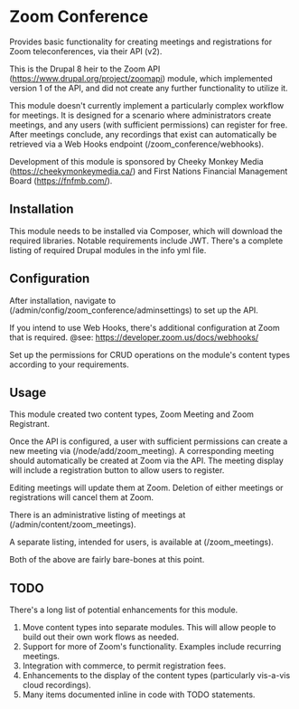 Zoom Conference
===============
Provides basic functionality for creating meetings and registrations for Zoom teleconferences, via their API (v2).

This is the Drupal 8 heir to the Zoom API (https://www.drupal.org/project/zoomapi) module, which implemented version 1 of the API, and did not create any further functionality to utilize it.

This module doesn't currently implement a particularly complex workflow for meetings. It is designed for a scenario where administrators create meetings, and any users (with sufficient permissions) can register for free. After meetings conclude, any recordings that exist can automatically be retrieved via a Web Hooks endpoint (/zoom_conference/webhooks).

Development of this module is sponsored by Cheeky Monkey Media (https://cheekymonkeymedia.ca/) and First Nations Financial Management Board (https://fnfmb.com/).

Installation
-------------
This module needs to be installed via Composer, which will download the required libraries. Notable requirements include JWT. There's a complete listing of required Drupal modules in the info yml file.

Configuration
-------------
After installation, navigate to (/admin/config/zoom_conference/adminsettings) to set up the API.

If you intend to use Web Hooks, there's additional configuration at Zoom that is required. @see: https://developer.zoom.us/docs/webhooks/

Set up the permissions for CRUD operations on the module's content types according to your requirements.

Usage
-----
This module created two content types, Zoom Meeting and Zoom Registrant.

Once the API is configured, a user with sufficient permissions can create a new meeting via (/node/add/zoom_meeting). A corresponding meeting should automatically be created at Zoom via the API. The meeting display will include a registration button to allow users to register.

Editing meetings will update them at Zoom. Deletion of either meetings or registrations will cancel them at Zoom.

There is an administrative listing of meetings at (/admin/content/zoom_meetings).

A separate listing, intended for users, is available at (/zoom_meetings).

Both of the above are fairly bare-bones at this point.

TODO
----

There's a long list of potential enhancements for this module.

1. Move content types into separate modules. This will allow people to build out their own work flows as needed.
2. Support for more of Zoom's functionality. Examples include recurring meetings.
3. Integration with commerce, to permit registration fees.
4. Enhancements to the display of the content types (particularly vis-a-vis cloud recordings).
5. Many items documented inline in code with TODO statements.
